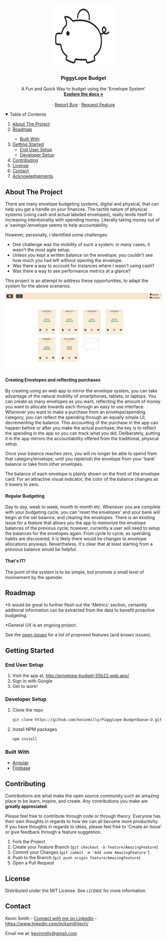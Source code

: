 

<!-- PROJECT LOGO -->
<br />
<p align="center">
  <a href="https://github.com/kevinmilly/PiggyLope-Budget">
    <img src="readme-assets/piggy-bank-logo.png" alt="Logo" width="200" height="200">
  </a>

  <h3 align="center">PiggyLope Budget</h3>

  <p align="center">
    A Fun and Quick Way to budget using the 'Envelope System'
    <br />
    <a href="https://github.com/kevinmilly/PiggyLope-Budget"><strong>Explore the docs »</strong></a>
    <br />
    <br />
    <!-- <a href="readme-assets/">View Demo</a> -->
    ·
    <a href="https://github.com/kevinmilly/PiggyLope-Budget/issues">Report Bug</a>
    ·
    <a href="https://github.com/kevinmilly/PiggyLope-Budget/issues">Request Feature</a>
  </p>
</p>



<!-- TABLE OF CONTENTS -->
<details open="open">
  <summary>Table of Contents</summary>
  <ol>
    <li>
      <a href="#about-the-project">About The Project</a>
        <li><a href="#roadmap">Roadmap</a></li>
      <ul>
        <li><a href="#built-with">Built With</a></li>
      </ul>
    </li>
    <li>
      <a href="#getting-started">Getting Started</a>
      <ul>
        <li><a href="#end-user-setup">End User Setup</a></li>
        <li><a href="#developer-setup">Developer Setup</a></li>
      </ul>
    </li>
    <li><a href="#contributing">Contributing</a></li>
    <li><a href="#license">License</a></li>
    <li><a href="#contact">Contact</a></li>
    <li><a href="#acknowledgements">Acknowledgements</a></li>
  </ol>
</details>



<!-- ABOUT THE PROJECT -->
## About The Project

There are many envelope budgeting systems, digital and physical, that can help you get a handle on your finances.  The tactile nature of physical systems (using cash and actual labeled envelopes), really lends itself to increasing intentionality with spending money.  Literally taking money out of a 'savings'/envelope seems to help accountability.

However, personally, I identified some challenges:

* One challenge was the mobility of such a system; in many cases, it wasn't the most agile setup.
* Unless you kept a written balance on the envelope, you couldn't see how much you had left without opening the envelope.
* Was there a way to account for instances where I wasn't using cash?
* Was there a way to see performance metrics at a glance?

This project is an attempt to address these opportunities, to adapt the system for the above scenarios.

<img src="readme-assets/screenshot.JPG" alt="screenshot">

#### Creating Envelopes and reflecting purchases

By creating using an web app to mirror the envelope system, you can take advantage of the natural mobility of smartphones, tablets, or laptops.  You can create as many envelopes as you want, reflecting the amount of money you want to allocate towards each through an easy to use interface.  Whenever you want to make a purchase from an envelope/spending category, you can reflect the spending through an equally simple UI; decrementing the balance.  This accounting of the purchase in the app can happen before or after you make the actual purchase; the key is to reflect the spending in the app so you can track what you did.  Deliberately, putting it in the app mirrors the accountability offered from the traditional, physical setup. 

Once your balance reaches zero, you will no longer be able to spend from that category/envelope; until you replenish the envelope from your 'bank' balance or take from other envelopes.

The balance of each envelope is plainly shown on the front of the envelope card.  For an attractive visual indicator, the color of the balance changes as it lowers to zero.

#### Regular Budgeting

Day to day, week to week, month to month etc.  Whenever you are complete with your budgeting cycle, you can 'reset the envelopes' and your bank will begin at the set balance, and clearing the envelopes.  There is an existing issue for a feature that allows you the app to memorize the envelope balances of the previous cycle; however, currently a user will need to setup the balances for the envelopes again.  From cycle to cycle, as spending habits are discovered, it is likely there would be changes to envelope allocations anyways.  Nevertheless, it's clear that at least starting from a previous balance would be helpful. 


#### That's IT!

The point of the system is to be simple, but promote a small level of involvement by the spender.

<!-- ROADMAP -->
## Roadmap

*It would be great to further flesh out the 'Metrics' section, certaintly additonal information can be extracted from the data to benefit proactive budgeting. 

*General UX is an ongoing project.

See the [open issues](https://github.com/kevinmilly/PiggyLope-Budget/issues) for a list of proposed features (and known issues).


<!-- GETTING STARTED -->
## Getting Started

### End User Setup

1. Visit the app at, http://envelope-budget-55b22.web.app/
2. Sign in with Google
3. Get to work!

### Developer Setup

1. Clone the repo
   ```sh
   git clone https://github.com/kevinmilly/PiggyLope-BudgetQueue-D.git
   ```
2. Install NPM packages
   ```sh
   npm install
   ```

### Built With

* [Angular](https://ionicframework.com/docs/angular/your-first-app)
* [Firebase](https://firebase.google.com/)



<!-- CONTRIBUTING -->
## Contributing

Contributions are what make the open source community such an amazing place to be learn, inspire, and create. Any contributions you make are **greatly appreciated**.

Please feel free to contribute through code or through theory.  Everyone has their own thoughts in regards to how we can all become more productivity.  If you have thoughts in regards to ideas, please feel free to 'Create an Issue' or give feedback through a feature suggestion.


1. Fork the Project
2. Create your Feature Branch (`git checkout -b feature/AmazingFeature`)
3. Commit your Changes (`git commit -m 'Add some AmazingFeature'`)
4. Push to the Branch (`git push origin feature/AmazingFeature`)
5. Open a Pull Request



<!-- LICENSE -->
## License

Distributed under the MIT License. See `LICENSE` for more information.



<!-- CONTACT -->
## Contact

Kevin Smith - [Connect with me on LinkedIn](https://www.linkedin.com/in/ksmithtech/) - https://www.linkedin.com/in/ksmithtech/

Email me at: kevinmilly@gmail.com


